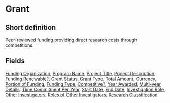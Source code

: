 # Grant
## Short definition
Peer-reviewed funding providing direct research costs through competitions.
## Fields
[Funding Organization](../Object-Fields/Grant/Funding%20Organization.md),
[Program Name](../Object-Fields/Grant/Program%20Name.md),
[Project Title](../Object-Fields/Grant/Project%20Title.md),
[Project Description](../Object-Fields/Grant/Project%20Description.md),
[Funding Renewable?](../Object-Fields/Grant/Funding%20Renewable.md),
[Grant Status](../Object-Fields/Grant/Grant%20Status.md),
[Grant Type](../Object-Fields/Grant/Grant%20Type.md),
[Total Amount](../Object-Fields/Grant/Total%20Amount.md),
[Currency](../Object-Fields/Grant/Currency.md),
[Portion of Funding](../Object-Fields/Grant/Portion%20of%20Funding.md),
[Funding Type](../Object-Fields/Grant/Funding%20Type.md),
[Competitive?](../Object-Fields/Grant/Competitive.md),
[Year Awarded](../Object-Fields/Grant/Year%20Awarded.md),
[Multi-year Details](../Object-Fields/Grant/Multi-year%20Details.md),
[Time Commitment Per Year](../Object-Fields/Grant/Time%20Commitment%20Per%20Year.md),
[Start Date](../Object-Fields/Grant/Start%20Date.md),
[End Date](../Object-Fields/Grant/End%20Date.md),
[Investigation Role](../Object-Fields/Grant/Investigation%20Role.md),
[Other Investigators](../Object-Fields/Grant/Other%20Investigators.md),
[Roles of Other Investigators](../Object-Fields/Grant/Roles%20of%20Other%20Investigators.md),
[Research Classification](../Object-Fields/Grant/Research%20Classification.md)
